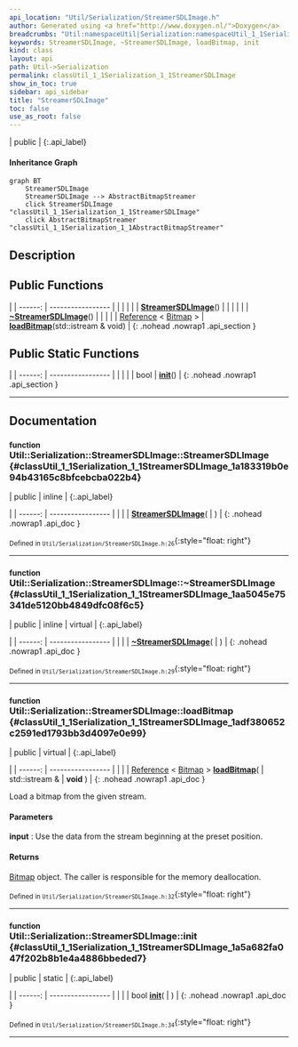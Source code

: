 ```yaml
---
api_location: "Util/Serialization/StreamerSDLImage.h"
author: Generated using <a href="http://www.doxygen.nl/">Doxygen</a>
breadcrumbs: "Util:namespaceUtil|Serialization:namespaceUtil_1_1Serialization"
keywords: StreamerSDLImage, ~StreamerSDLImage, loadBitmap, init
kind: class
layout: api
path: Util->Serialization
permalink: classUtil_1_1Serialization_1_1StreamerSDLImage
show_in_toc: true
sidebar: api_sidebar
title: "StreamerSDLImage"
toc: false
use_as_root: false
---
```


| public |
{:.api_label}

#### Inheritance Graph

```mermaid
graph BT
	StreamerSDLImage
	StreamerSDLImage --> AbstractBitmapStreamer
	click StreamerSDLImage "classUtil_1_1Serialization_1_1StreamerSDLImage"
	click AbstractBitmapStreamer "classUtil_1_1Serialization_1_1AbstractBitmapStreamer"
```

## Description





## Public Functions

|
| ------: | ----------------- |
|  | |
|  | **[StreamerSDLImage](#classUtil_1_1Serialization_1_1StreamerSDLImage_1a183319b0e94b43165c8bfcebcba022b4)**() |
|  | |
|  | **[~StreamerSDLImage](#classUtil_1_1Serialization_1_1StreamerSDLImage_1aa5045e75341de5120bb4849dfc08f6c5)**() |
|  | |
| [Reference](classUtil_1_1Reference) < [Bitmap](classUtil_1_1Bitmap) > | **[loadBitmap](#classUtil_1_1Serialization_1_1StreamerSDLImage_1adf380652c2591ed1793bb3d4097e0e99)**(std::istream & void) |
{: .nohead .nowrap1 .api_section }


## Public Static Functions

|
| ------: | ----------------- |
|  | |
| bool | **[init](#classUtil_1_1Serialization_1_1StreamerSDLImage_1a5a682fa047f202b8b1e4a4886bbeded7)**() |
{: .nohead .nowrap1 .api_section }


-------------------------------------------------------------------

## Documentation

### <small>function</small><br/> Util::Serialization::StreamerSDLImage::StreamerSDLImage {#classUtil_1_1Serialization_1_1StreamerSDLImage_1a183319b0e94b43165c8bfcebcba022b4}

| public | inline |
{:.api_label}

|
| ------: | ----------------- |
|  |
|  **[StreamerSDLImage](#classUtil_1_1Serialization_1_1StreamerSDLImage_1a183319b0e94b43165c8bfcebcba022b4)**( |  ) |
{: .nohead .nowrap1 .api_doc }





<sub>Defined in `Util/Serialization/StreamerSDLImage.h:26`</sub>{:style="float: right"}

-------------------------------------------------------------------

### <small>function</small><br/> Util::Serialization::StreamerSDLImage::~StreamerSDLImage {#classUtil_1_1Serialization_1_1StreamerSDLImage_1aa5045e75341de5120bb4849dfc08f6c5}

| public | inline | virtual |
{:.api_label}

|
| ------: | ----------------- |
|  |
|  **[~StreamerSDLImage](#classUtil_1_1Serialization_1_1StreamerSDLImage_1aa5045e75341de5120bb4849dfc08f6c5)**( |  ) |
{: .nohead .nowrap1 .api_doc }





<sub>Defined in `Util/Serialization/StreamerSDLImage.h:29`</sub>{:style="float: right"}

-------------------------------------------------------------------

### <small>function</small><br/> Util::Serialization::StreamerSDLImage::loadBitmap {#classUtil_1_1Serialization_1_1StreamerSDLImage_1adf380652c2591ed1793bb3d4097e0e99}

| public | virtual |
{:.api_label}

|
| ------: | ----------------- |
|  |
| [Reference](classUtil_1_1Reference) < [Bitmap](classUtil_1_1Bitmap) > **[loadBitmap](#classUtil_1_1Serialization_1_1StreamerSDLImage_1adf380652c2591ed1793bb3d4097e0e99)**( | std::istream & | **void** ) |
{: .nohead .nowrap1 .api_doc }



Load a bitmap from the given stream.


#### Parameters
**input**
:  Use the data from the stream beginning at the preset position.




#### Returns
 [Bitmap](classUtil_1_1Bitmap) object. The caller is responsible for the memory deallocation.





<sub>Defined in `Util/Serialization/StreamerSDLImage.h:32`</sub>{:style="float: right"}

-------------------------------------------------------------------

### <small>function</small><br/> Util::Serialization::StreamerSDLImage::init {#classUtil_1_1Serialization_1_1StreamerSDLImage_1a5a682fa047f202b8b1e4a4886bbeded7}

| public | static |
{:.api_label}

|
| ------: | ----------------- |
|  |
| bool **[init](#classUtil_1_1Serialization_1_1StreamerSDLImage_1a5a682fa047f202b8b1e4a4886bbeded7)**( |  ) |
{: .nohead .nowrap1 .api_doc }





<sub>Defined in `Util/Serialization/StreamerSDLImage.h:34`</sub>{:style="float: right"}

-------------------------------------------------------------------

